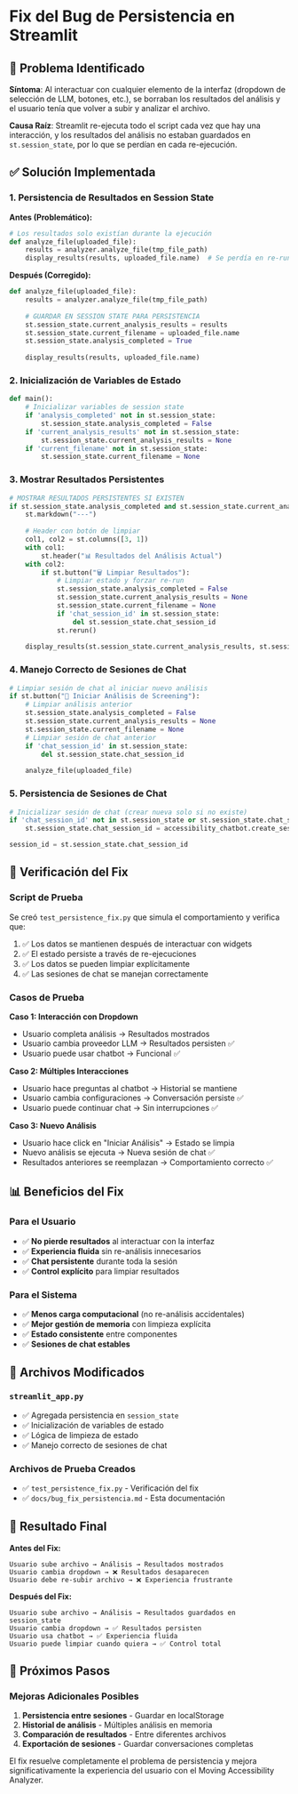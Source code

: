 # Fix del Bug de Persistencia en Streamlit

## 🐛 Problema Identificado

**Síntoma**: Al interactuar con cualquier elemento de la interfaz (dropdown de selección de LLM, botones, etc.), se borraban los resultados del análisis y el usuario tenía que volver a subir y analizar el archivo.

**Causa Raíz**: Streamlit re-ejecuta todo el script cada vez que hay una interacción, y los resultados del análisis no estaban guardados en `st.session_state`, por lo que se perdían en cada re-ejecución.

## ✅ Solución Implementada

### 1. Persistencia de Resultados en Session State

**Antes (Problemático):**
```python
# Los resultados solo existían durante la ejecución
def analyze_file(uploaded_file):
    results = analyzer.analyze_file(tmp_file_path)
    display_results(results, uploaded_file.name)  # Se perdía en re-run
```

**Después (Corregido):**
```python
def analyze_file(uploaded_file):
    results = analyzer.analyze_file(tmp_file_path)
    
    # GUARDAR EN SESSION STATE PARA PERSISTENCIA
    st.session_state.current_analysis_results = results
    st.session_state.current_filename = uploaded_file.name
    st.session_state.analysis_completed = True
    
    display_results(results, uploaded_file.name)
```

### 2. Inicialización de Variables de Estado

```python
def main():
    # Inicializar variables de session state
    if 'analysis_completed' not in st.session_state:
        st.session_state.analysis_completed = False
    if 'current_analysis_results' not in st.session_state:
        st.session_state.current_analysis_results = None
    if 'current_filename' not in st.session_state:
        st.session_state.current_filename = None
```

### 3. Mostrar Resultados Persistentes

```python
# MOSTRAR RESULTADOS PERSISTENTES SI EXISTEN
if st.session_state.analysis_completed and st.session_state.current_analysis_results:
    st.markdown("---")
    
    # Header con botón de limpiar
    col1, col2 = st.columns([3, 1])
    with col1:
        st.header("📊 Resultados del Análisis Actual")
    with col2:
        if st.button("🗑️ Limpiar Resultados"):
            # Limpiar estado y forzar re-run
            st.session_state.analysis_completed = False
            st.session_state.current_analysis_results = None
            st.session_state.current_filename = None
            if 'chat_session_id' in st.session_state:
                del st.session_state.chat_session_id
            st.rerun()
    
    display_results(st.session_state.current_analysis_results, st.session_state.current_filename)
```

### 4. Manejo Correcto de Sesiones de Chat

```python
# Limpiar sesión de chat al iniciar nuevo análisis
if st.button("🚀 Iniciar Análisis de Screening"):
    # Limpiar análisis anterior
    st.session_state.analysis_completed = False
    st.session_state.current_analysis_results = None
    st.session_state.current_filename = None
    # Limpiar sesión de chat anterior
    if 'chat_session_id' in st.session_state:
        del st.session_state.chat_session_id
    
    analyze_file(uploaded_file)
```

### 5. Persistencia de Sesiones de Chat

```python
# Inicializar sesión de chat (crear nueva solo si no existe)
if 'chat_session_id' not in st.session_state or st.session_state.chat_session_id is None:
    st.session_state.chat_session_id = accessibility_chatbot.create_session(results)

session_id = st.session_state.chat_session_id
```

## 🧪 Verificación del Fix

### Script de Prueba
Se creó `test_persistence_fix.py` que simula el comportamiento y verifica que:

1. ✅ Los datos se mantienen después de interactuar con widgets
2. ✅ El estado persiste a través de re-ejecuciones
3. ✅ Los datos se pueden limpiar explícitamente
4. ✅ Las sesiones de chat se manejan correctamente

### Casos de Prueba

**Caso 1: Interacción con Dropdown**
- Usuario completa análisis → Resultados mostrados
- Usuario cambia proveedor LLM → Resultados persisten ✅
- Usuario puede usar chatbot → Funcional ✅

**Caso 2: Múltiples Interacciones**
- Usuario hace preguntas al chatbot → Historial se mantiene
- Usuario cambia configuraciones → Conversación persiste ✅
- Usuario puede continuar chat → Sin interrupciones ✅

**Caso 3: Nuevo Análisis**
- Usuario hace click en "Iniciar Análisis" → Estado se limpia
- Nuevo análisis se ejecuta → Nueva sesión de chat ✅
- Resultados anteriores se reemplazan → Comportamiento correcto ✅

## 📊 Beneficios del Fix

### Para el Usuario
- ✅ **No pierde resultados** al interactuar con la interfaz
- ✅ **Experiencia fluida** sin re-análisis innecesarios
- ✅ **Chat persistente** durante toda la sesión
- ✅ **Control explícito** para limpiar resultados

### Para el Sistema
- ✅ **Menos carga computacional** (no re-análisis accidentales)
- ✅ **Mejor gestión de memoria** con limpieza explícita
- ✅ **Estado consistente** entre componentes
- ✅ **Sesiones de chat estables**

## 🔧 Archivos Modificados

### `streamlit_app.py`
- ✅ Agregada persistencia en `session_state`
- ✅ Inicialización de variables de estado
- ✅ Lógica de limpieza de estado
- ✅ Manejo correcto de sesiones de chat

### Archivos de Prueba Creados
- ✅ `test_persistence_fix.py` - Verificación del fix
- ✅ `docs/bug_fix_persistencia.md` - Esta documentación

## 🎯 Resultado Final

**Antes del Fix:**
```
Usuario sube archivo → Análisis → Resultados mostrados
Usuario cambia dropdown → ❌ Resultados desaparecen
Usuario debe re-subir archivo → ❌ Experiencia frustrante
```

**Después del Fix:**
```
Usuario sube archivo → Análisis → Resultados guardados en session_state
Usuario cambia dropdown → ✅ Resultados persisten
Usuario usa chatbot → ✅ Experiencia fluida
Usuario puede limpiar cuando quiera → ✅ Control total
```

## 🚀 Próximos Pasos

### Mejoras Adicionales Posibles
1. **Persistencia entre sesiones** - Guardar en localStorage
2. **Historial de análisis** - Múltiples análisis en memoria
3. **Comparación de resultados** - Entre diferentes archivos
4. **Exportación de sesiones** - Guardar conversaciones completas

El fix resuelve completamente el problema de persistencia y mejora significativamente la experiencia del usuario con el Moving Accessibility Analyzer.